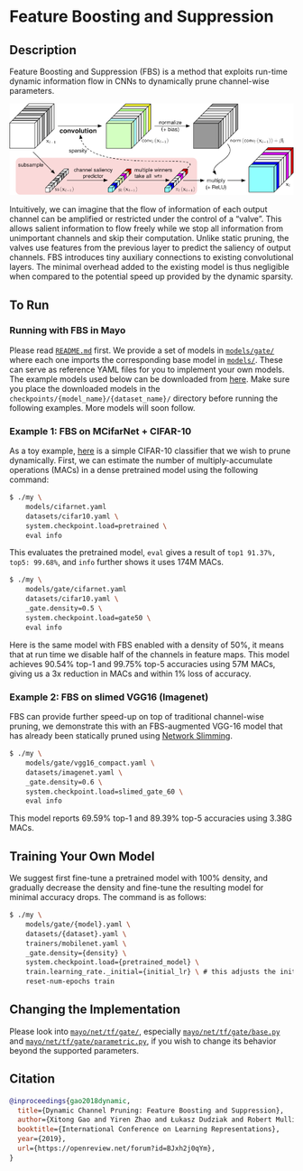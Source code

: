 
# Feature Boosting and Suppression

## Description

Feature Boosting and Suppression (FBS) is a method
that exploits run-time dynamic information flow in CNNs to
dynamically prune channel-wise parameters.

![fbs](fbs.png)

Intuitively,
we can imagine that
the flow of information of each output channel
can be amplified or restricted
under the control of a “valve”.
This allows salient information
to flow freely
while we stop all information
from unimportant channels
and skip their computation.
Unlike static pruning,
the valves use features
from the previous layer
to predict the saliency of output channels.
FBS introduces tiny auxiliary connections
to existing convolutional layers.
The minimal overhead added
to the existing model is thus negligible
when compared to the potential speed up
provided by the dynamic sparsity.

## To Run

### Running with FBS in Mayo

Please read [`README.md`](../README.md) first.
We provide a set of models
in [`models/gate/`](../models/gate/)
where each one imports
the corresponding base model in [`models/`](../models/).
These can serve as reference YAML files
for you to implement your own models.
The example models used below can be downloaded
from [here](https://universityofcambridgecloud-my.sharepoint.com/:f:/g/personal/yaz21_cam_ac_uk/Es4FrWNmJe1ImBgR_T1PyoUB24rlUrSVtOrA1NAaDrYxXg?e=2uZEO6).
Make sure you place
the downloaded models
in the `checkpoints/{model_name}/{dataset_name}/` directory
before running the following examples.
More models will soon follow.

### Example 1: FBS on MCifarNet + CIFAR-10

As a toy example,
[here](../models/cifarnet.yaml)
is a simple CIFAR-10 classifier
that we wish to prune dynamically.
First, we can estimate the number
of multiply-accumulate operations (MACs)
in a dense pretrained model
using the following command:
```bash
$ ./my \
    models/cifarnet.yaml
    datasets/cifar10.yaml \
    system.checkpoint.load=pretrained \
    eval info
```
This evaluates the pretrained model,
`eval` gives a result of `top1 91.37%, top5: 99.68%`,
and `info` further shows it uses 174M MACs.

```bash
$ ./my \
    models/gate/cifarnet.yaml
    datasets/cifar10.yaml \
    _gate.density=0.5 \
    system.checkpoint.load=gate50 \
    eval info
```
Here is the same model with FBS enabled
with a density of 50%,
it means that at run time
we disable half of the channels
in feature maps.
This model achieves 90.54% top-1
and 99.75% top-5 accuracies using 57M MACs,
giving us a 3x reduction in MACs
and within 1% loss of accuracy.

### Example 2: FBS on slimed VGG16 (Imagenet)

FBS can provide further speed-up
on top of traditional channel-wise pruning,
we demonstrate this
with an FBS-augmented VGG-16 model
that has already been statically pruned
using [Network Slimming](https://arxiv.org/abs/1708.06519).

```bash
$ ./my \
    models/gate/vgg16_compact.yaml \
    datasets/imagenet.yaml \
    _gate.density=0.6 \
    system.checkpoint.load=slimed_gate_60 \
    eval info
```

This model reports 69.59% top-1
and 89.39% top-5 accuracies
using 3.38G MACs.

## Training Your Own Model

We suggest first
fine-tune a pretrained model with 100% density,
and gradually decrease the density
and fine-tune the resulting model
for minimal accuracy drops.
The command is as follows:
```bash
$ ./my \
    models/gate/{model}.yaml \
    datasets/{dataset}.yaml \
    trainers/mobilenet.yaml \
    _gate.density={density} \
    system.checkpoint.load={pretrained_model} \
    train.learning_rate._initial={initial_lr} \ # this adjusts the initial learning rate
    reset-num-epochs train
```

## Changing the Implementation

Please look into [`mayo/net/tf/gate/`](../mayo/net/tf/gate),
especially [`mayo/net/tf/gate/base.py`](../mayo/net/tf/gate/base.py)
and [`mayo/net/tf/gate/parametric.py`](../mayo/net/tf/gate/parametric.py),
if you wish to change its behavior
beyond the supported parameters.

## Citation

```bibtex
@inproceedings{gao2018dynamic,
  title={Dynamic Channel Pruning: Feature Boosting and Suppression},
  author={Xitong Gao and Yiren Zhao and Łukasz Dudziak and Robert Mullins and Cheng-zhong Xu},
  booktitle={International Conference on Learning Representations},
  year={2019},
  url={https://openreview.net/forum?id=BJxh2j0qYm},
}
```
